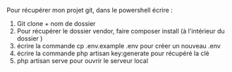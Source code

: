Pour récupérer mon projet git, dans le powershell écrire :

1. Git clone + nom de dossier
2. Pour récupérer le dossier vendor, faire composer install (à l'intérieur du dossier )
3. écrire la commande cp .env.example .env pour créer un nouveau .env
4. écrire la commande php artisan key:generate pour récupéré la clé
5. php artisan serve pour ouvrir le serveur local
